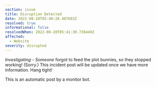 ```yaml
---
section: issue
title: Disruption Detected
date: 2022-08-28T05:40:28.487683Z
resolved: true
informational: false
resolvedWhen: 2022-08-28T05:41:30.738449Z
affected:
  - Website
severity: disrupted
---
```

*Investigating* - _Someone_ forgot to feed the plot bunnies, so they stopped working! (Sorry.) This incident post will be updated once we have more information. Hang tight!

This is an automatic post by a monitor bot.
        